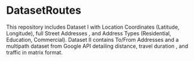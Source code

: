 # DatasetRoutes
This repository includes Dataset I with Location Coordinates (Latitude, Longitude), full Street Addresses , and Address Types (Residential, Education, Commercial). Dataset II contains To/From Addresses and a multipath dataset from Google API detailing distance, travel duration , and traffic  in matrix format.
